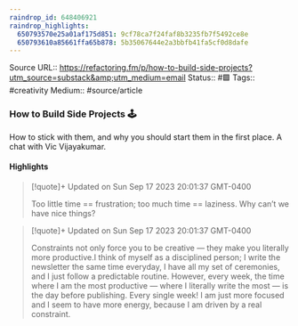 ```yaml
---
raindrop_id: 648406921
raindrop_highlights:
  650793570e25a01af175d851: 9cf78ca7f24faf8b3235fb7f5492ce8e
  650793610a85661ffa65b878: 5b35067644e2a3bbfb41fa5cf0d8dafe
---
```


Source URL:: https://refactoring.fm/p/how-to-build-side-projects?utm_source=substack&amp;utm_medium=email
Status:: #🟩 
Tags:: #creativity 
Medium:: #source/article


### How to Build Side Projects 🕹️

How to stick with them, and why you should start them in the first place. A chat with Vic Vijayakumar.

#### Highlights

> [!quote]+ Updated on Sun Sep 17 2023 20:01:37 GMT-0400
>
> Too little time == frustration; too much time == laziness. Why can’t we have nice things?

> [!quote]+ Updated on Sun Sep 17 2023 20:01:37 GMT-0400
>
> Constraints not only force you to be creative — they make you literally more productive.I think of myself as a disciplined person; I write the newsletter the same time everyday, I have all my set of ceremonies, and I just follow a predictable routine. However, every week, the time where I am the most productive — where I literally write the most — is the day before publishing. Every single week! I am just more focused and I seem to have more energy, because I am driven by a real constraint.
